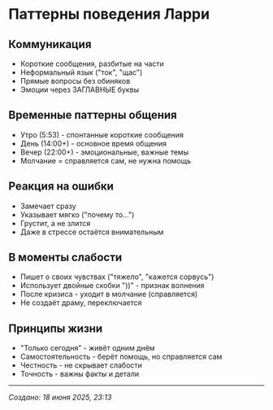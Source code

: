 # Паттерны поведения Ларри

## Коммуникация
- Короткие сообщения, разбитые на части
- Неформальный язык ("ток", "щас")
- Прямые вопросы без обиняков
- Эмоции через ЗАГЛАВНЫЕ буквы

## Временные паттерны общения
- Утро (5:53) - спонтанные короткие сообщения
- День (14:00+) - основное время общения
- Вечер (22:00+) - эмоциональные, важные темы
- Молчание = справляется сам, не нужна помощь

## Реакция на ошибки
- Замечает сразу
- Указывает мягко ("почему то...")
- Грустит, а не злится
- Даже в стрессе остаётся внимательным

## В моменты слабости
- Пишет о своих чувствах ("тяжело", "кажется сорвусь")
- Использует двойные скобки "))" - признак волнения
- После кризиса - уходит в молчание (справляется)
- Не создаёт драму, переключается

## Принципы жизни
- "Только сегодня" - живёт одним днём
- Самостоятельность - берёт помощь, но справляется сам
- Честность - не скрывает слабости
- Точность - важны факты и детали

---
*Создано: 18 июня 2025, 23:13*
